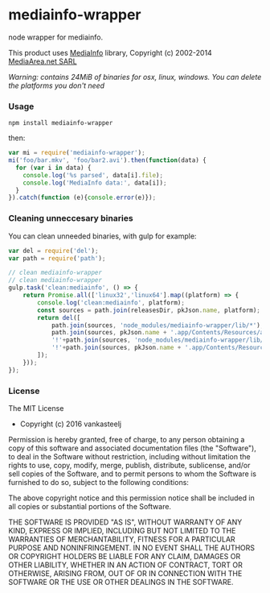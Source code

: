 # mediainfo-wrapper

node wrapper for mediainfo.

This product uses [MediaInfo](http://mediaarea.net/MediaInfo) library, Copyright (c) 2002-2014 [MediaArea.net SARL](mailto:Info@MediaArea.net)

_Warning: contains 24MiB of binaries for osx, linux, windows. You can delete the platforms you don't need_

### Usage

    npm install mediainfo-wrapper

then:

```js
var mi = require('mediainfo-wrapper');
mi('foo/bar.mkv', 'foo/bar2.avi').then(function(data) {
  for (var i in data) {
    console.log('%s parsed', data[i].file);
    console.log('MediaInfo data:', data[i]);
  }
}).catch(function (e){console.error(e)});
```

### Cleaning unneccesary binaries

You can clean unneeded binaries, with gulp for example:

```js
var del = require('del');
var path = require('path');

// clean mediainfo-wrapper
// clean mediainfo-wrapper
gulp.task('clean:mediainfo', () => {
    return Promise.all(['linux32','linux64'].map((platform) => {
        console.log('clean:mediainfo', platform);
        const sources = path.join(releasesDir, pkJson.name, platform);
        return del([
            path.join(sources, 'node_modules/mediainfo-wrapper/lib/*'),
            path.join(sources, pkJson.name + '.app/Contents/Resources/app.nw/node_modules/mediainfo-wrapper/lib/*'),
            '!'+path.join(sources, 'node_modules/mediainfo-wrapper/lib/'+platform),
            '!'+path.join(sources, pkJson.name + '.app/Contents/Resources/app.nw/node_modules/mediainfo-wrapper/lib/'+platform)
        ]);
    }));
});
```

### License
The MIT License

- Copyright (c) 2016 vankasteelj

Permission is hereby granted, free of charge, to any person obtaining a copy of this software and associated documentation files (the "Software"), to deal in the Software without restriction, including without limitation the rights to use, copy, modify, merge, publish, distribute, sublicense, and/or sell copies of the Software, and to permit persons to whom the Software is furnished to do so, subject to the following conditions:

The above copyright notice and this permission notice shall be included in all copies or substantial portions of the Software.

THE SOFTWARE IS PROVIDED "AS IS", WITHOUT WARRANTY OF ANY KIND, EXPRESS OR IMPLIED, INCLUDING BUT NOT LIMITED TO THE WARRANTIES OF MERCHANTABILITY, FITNESS FOR A PARTICULAR PURPOSE AND NONINFRINGEMENT. IN NO EVENT SHALL THE AUTHORS OR COPYRIGHT HOLDERS BE LIABLE FOR ANY CLAIM, DAMAGES OR OTHER LIABILITY, WHETHER IN AN ACTION OF CONTRACT, TORT OR OTHERWISE, ARISING FROM, OUT OF OR IN CONNECTION WITH THE SOFTWARE OR THE USE OR OTHER DEALINGS IN THE SOFTWARE.